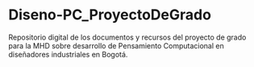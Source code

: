 # Diseno-PC_ProyectoDeGrado
Repositorio digital de los documentos y recursos del proyecto de grado para la MHD sobre desarrollo de Pensamiento Computacional en diseñadores industriales en Bogotá.
